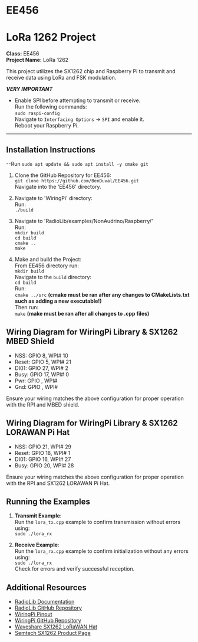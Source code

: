 # EE456  
# LoRa 1262 Project  

**Class:** EE456  
**Project Name:** LoRa 1262  

This project utilizes the SX1262 chip and Raspberry Pi to transmit and receive data using LoRa and FSK modulation.

***********VERY IMPORTANT***********  
- Enable SPI before attempting to transmit or receive.  
Run the following commands:  
`sudo raspi-config`  
Navigate to `Interfacing Options` -> `SPI` and enable it.  
Reboot your Raspberry Pi.  
**********************************************************  

## Installation Instructions  

--Run  `sudo apt update && sudo apt install -y cmake git`  

1. Clone the GitHub Repository for EE456:  
`git clone https://github.com/BenDuval/EE456.git`  
Navigate into the 'EE456' directory.  

2. Navigate to 'WiringPi' directory:  
Run:  
`./build`  
  

3. Navigate to 'RadioLib/examples/NonAudrino/Raspberry/'  
Run:  
`mkdir build`  
`cd build`  
`cmake ..`  
`make`    

4. Make and build the Project:  
From EE456 directory run:  
`mkdir build`  
Navigate to the `build` directory:    
`cd build`  
Run:  
`cmake ../src`  **(cmake must be ran after any changes to CMakeLists.txt such as adding a new executable!)**  
Then run:  
`make` **(make must be ran after all changes to .cpp files)**  

## Wiring Diagram for WiringPi Library & SX1262 MBED Shield  

- NSS: GPIO 8, WPI# 10  
- Reset: GPIO 5, WPI# 21  
- DI01: GPIO 27, WPI# 2  
- Busy: GPIO 17, WPI# 0  
- Pwr: GPIO , WPI#
- Gnd: GPIO , WPI#
  
Ensure your wiring matches the above configuration for proper operation with the RPI and MBED shield.  

## Wiring Diagram for WiringPi Library & SX1262 LORAWAN Pi Hat  

- NSS: GPIO 21, WPI# 29  
- Reset: GPIO 18, WPI# 1  
- DI01: GPIO 16, WPI# 27  
- Busy: GPIO 20, WPI# 28  

Ensure your wiring matches the above configuration for proper operation with the RPI and SX1262 LORAWAN Pi Hat.  

## Running the Examples  

1. **Transmit Example**:  
Run the `lora_tx.cpp` example to confirm transmission without errors using:  
`sudo ./lora_rx`  

2. **Receive Example**:  
Run the `lora_rx.cpp` example to confirm initialization without any errors using:  
`sudo ./lora_rx`  
Check for errors and verify successful reception.  

## Additional Resources  

- [RadioLib Documentation](https://jgromes.github.io/RadioLib/index.html)  
- [RadioLib GitHub Repository](https://github.com/jgromes/RadioLib)  
- [WiringPi Pinout](https://pinout.xyz/pinout/wiringpi)  
- [WiringPi GitHub Repository](https://github.com/WiringPi/WiringPi)  
- [Waveshare SX1262 LoRaWAN Hat](https://www.waveshare.com/sx1262-lorawan-hat.htm)  
- [Semtech SX1262 Product Page](https://www.semtech.com/products/wireless-rf/lora-connect/sx1262)  
